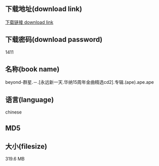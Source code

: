 ## 下载地址(download link)
[下载链接 download link](https://tutu365.netlify.app/?s=beyond-%E7%BE%A4%E6%98%9F.%EF%BC%8D.%5B%E6%B0%B8%E8%BF%9C%E6%96%B0%E4%B8%80%E5%A4%A9.%E5%8D%8E%E7%BA%B315%E5%91%A8%E5%B9%B4%E9%87%91%E6%9B%B2%E7%B2%BE%E9%80%89cd2%5D.%E4%B8%93%E8%BE%91.%28ape%29.ape)

## 下载密码(download password)
1411

## 名称(book name)
beyond-群星.－.[永远新一天.华纳15周年金曲精选cd2].专辑.(ape).ape.ape

## 语言(language)
chinese

## MD5


## 大小(filesize)
319.6 MB
